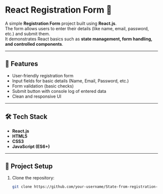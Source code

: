 # React Registration Form 🚀

A simple **Registration Form** project built using **React.js**.  
The form allows users to enter their details (like name, email, password, etc.) and submit them.  
It demonstrates React basics such as **state management, form handling, and controlled components**.

---

## 📌 Features
- User-friendly registration form  
- Input fields for basic details (Name, Email, Password, etc.)  
- Form validation (basic checks)  
- Submit button with console log of entered data  
- Clean and responsive UI  

---

## 🛠️ Tech Stack
- **React.js**
- **HTML5**
- **CSS3**
- **JavaScript (ES6+)**

---

## 📂 Project Setup

1. Clone the repository:
   ```bash
   git clone https://github.com/your-username/State-from-registration-form

